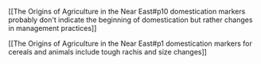 [[The Origins of Agriculture in the Near East#p10 domestication markers probably don't indicate the beginning of domestication but rather changes in management practices]]

[[The Origins of Agriculture in the Near East#p1 domestication markers for cereals and animals include tough rachis and size changes]] 

